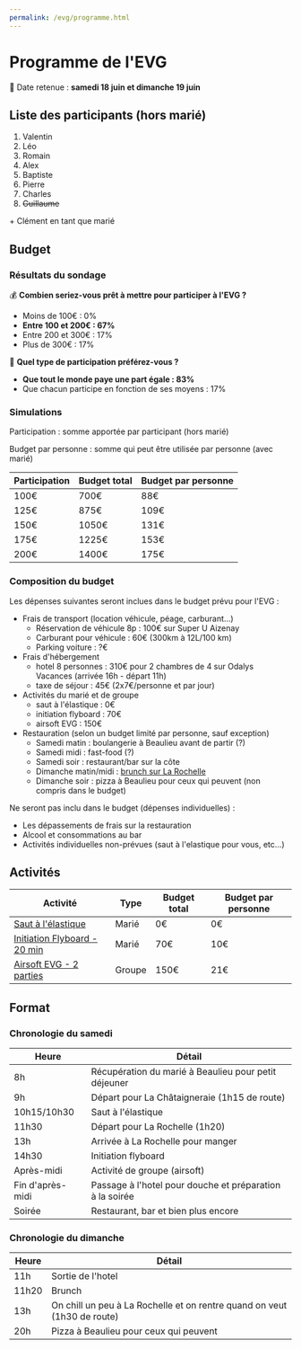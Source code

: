 ```yaml
---
permalink: /evg/programme.html
---
```


# Programme de l'EVG

📅 Date retenue : **samedi 18 juin et dimanche 19 juin**

## Liste des participants (hors marié)

1. Valentin
2. Léo
3. Romain
4. Alex
5. Baptiste
6. Pierre
7. Charles
8. ~~Guillaume~~

\+ Clément en tant que marié

## Budget

### Résultats du sondage

💰 **Combien seriez-vous prêt à mettre pour participer à l'EVG ?**

- Moins de 100€ : 0%
- **Entre 100 et 200€ : 67%**
- Entre 200 et 300€ : 17%
- Plus de 300€ : 17%

🍰 **Quel type de participation préférez-vous ?**

- **Que tout le monde paye une part égale : 83%**
- Que chacun participe en fonction de ses moyens : 17%

### Simulations

Participation : somme apportée par participant (hors marié)

Budget par personne : somme qui peut être utilisée par personne (avec marié)

Participation | Budget total | Budget par personne
------------- | ------------ | -------------------
100€ | 700€ | 88€
125€ | 875€ | 109€
150€ | 1050€ | 131€
175€ | 1225€ | 153€
200€ | 1400€ | 175€

### Composition du budget

Les dépenses suivantes seront inclues dans le budget prévu pour l'EVG :

- Frais de transport (location véhicule, péage, carburant...)
  - Réservation de véhicule 8p : 100€ sur Super U Aizenay
  - Carburant pour véhicule : 60€ (300km à 12L/100 km)
  - Parking voiture : ?€
- Frais d'hébergement
  - hotel 8 personnes : 310€ pour 2 chambres de 4 sur Odalys Vacances (arrivée 16h - départ 11h)
  - taxe de séjour : 45€ (2x7€/personne et par jour)
- Activités du marié et de groupe
  - saut à l'élastique : 0€
  - initiation flyboard : 70€
  - airsoft EVG : 150€
- Restauration (selon un budget limité par personne, sauf exception)
  - Samedi matin : boulangerie à Beaulieu avant de partir (?)
  - Samedi midi : fast-food (?)
  - Samedi soir : restaurant/bar sur la côte
  - Dimanche matin/midi : [brunch sur La Rochelle](https://g.page/brunch616?share)
  - Dimanche soir : pizza à Beaulieu pour ceux qui peuvent (non compris dans le budget)

Ne seront pas inclu dans le budget (dépenses individuelles) :

- Les dépassements de frais sur la restauration
- Alcool et consommations au bar
- Activités individuelles non-prévues (saut à l'elastique pour vous, etc...)

## Activités

Activité | Type | Budget total | Budget par personne
-------- | ---- | ------------ | -------------------
[Saut à l'élastique](https://elasticrocodilbungee.com/reserver/saut-elastique-vendee-viaduc-coquilleau/) | Marié | 0€ | 0€
[Initiation Flyboard - 20 min](http://jet-sensation.fr/flyboard/) | Marié | 70€ | 10€
[Airsoft EVG - 2 parties](https://rsoftgame.com/tarifs/#la-sulfateuse) | Groupe | 150€ | 21€

## Format

### Chronologie du samedi

Heure | Détail
----- | ------
8h | Récupération du marié à Beaulieu pour petit déjeuner
9h | Départ pour La Châtaigneraie (1h15 de route)
10h15/10h30 | Saut à l'élastique
11h30 | Départ pour La Rochelle (1h20)
13h | Arrivée à La Rochelle pour manger
14h30 | Initiation flyboard
Après-midi | Activité de groupe (airsoft)
Fin d'après-midi | Passage à l'hotel pour douche et préparation à la soirée
Soirée | Restaurant, bar et bien plus encore

### Chronologie du dimanche

Heure | Détail
----- | ------
11h | Sortie de l'hotel
11h20 | Brunch 
13h | On chill un peu à La Rochelle et on rentre quand on veut (1h30 de route)
20h | Pizza à Beaulieu pour ceux qui peuvent
